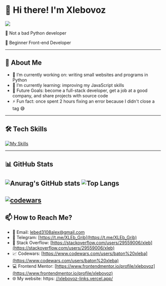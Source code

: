# 👋 Hi there! I'm Xlebovoz

![](https://komarev.com/ghpvc/?username=xlebovoz&color=red)

🚀 Not a bad Python developer

🚀 Beginner Front-end Developer

---

## 🌟 About Me

- 🔭 I’m currently working on: writing small websites and programs in Python  
- 🌱 I’m currently learning: improving my JavaScript skills  
- 🎯 Future Goals: become a full-stack developer, get a job at a good company, and share projects with source code  
- ⚡ Fun fact: once spent 2 hours fixing an error because I didn't close a tag 😅  

---

## 🛠️ Tech Skills
[![My Skills](https://skillicons.dev/icons?i=js,html,css,react,git,github,py,flask,vscode)](https://skillicons.dev)

---

## 📊 GitHub Stats
![Anurag's GitHub stats](https://github-readme-stats.vercel.app/api?username=xlebovoz&show_icons=true&theme=radical)
![Top Langs](https://github-readme-stats.vercel.app/api/top-langs/?username=xlebovoz&layout=compact)
---
[![codewars](https://www.codewars.com/users/baton%20xleba/badges/large)](https://www.codewars.com/users/baton%20xleba) 
---

## 📫 How to Reach Me?

- 📧 Email: lebed3108alex@gmail.com  
- 📣 Telegram: [https://t.me/XLEb_Grib](https://t.me/XLEb_Grib)  
- 💼 Stack Overflow: [https://stackoverflow.com/users/29559006/xleb](https://stackoverflow.com/users/29559006/xleb)  
- 📈 Codewars: [https://www.codewars.com/users/baton%20xleba](https://www.codewars.com/users/baton%20xleba)  
- 💻 Frontend Mentor: [https://www.frontendmentor.io/profile/xlebovoz](https://www.frontendmentor.io/profile/xlebovoz)
- 🌐 My website: https: [//xlebovoz-links.vercel.app/](https://xlebovoz-links.vercel.app/)
